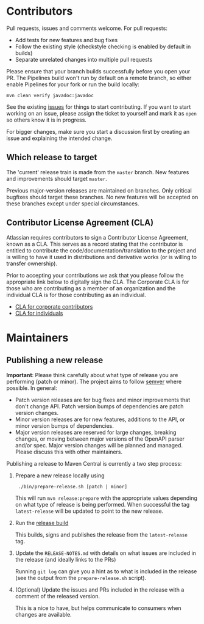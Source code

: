# Contributors #

Pull requests, issues and comments welcome. For pull requests:

* Add tests for new features and bug fixes
* Follow the existing style (checkstyle checking is enabled by default in builds)
* Separate unrelated changes into multiple pull requests

Please ensure that your branch builds successfully before you open your PR. The Pipelines build won't run by default on
a remote branch, so either enable Pipelines for your fork or run the build locally:

```
mvn clean verify javadoc:javadoc
```

See the existing [issues](https://bitbucket.org/atlassian/swagger-request-validator/issues) for things to start
contributing. If you want to start working on an issue, please assign the ticket to yourself and mark it as `open`
so others know it is in progress.

For bigger changes, make sure you start a discussion first by creating an issue and explaining the intended change.

## Which release to target ##

The 'current' release train is made from the `master` branch. New features and improvements should target `master`.

Previous major-version releases are maintained on branches. Only critical bugfixes should target these branches. No new
features will be accepted on these branches except under special circumstances.

## Contributor License Agreement (CLA) ##

Atlassian requires contributors to sign a Contributor License Agreement, known as a CLA. This serves as a record stating
that the contributor is entitled to contribute the code/documentation/translation to the project and is willing to have
it used in distributions and derivative works
(or is willing to transfer ownership).

Prior to accepting your contributions we ask that you please follow the appropriate link below to digitally sign the
CLA. The Corporate CLA is for those who are contributing as a member of an organization and the individual CLA is for
those contributing as an individual.

* [CLA for corporate contributors](https://opensource.atlassian.com/corporate)
* [CLA for individuals](https://opensource.atlassian.com/individual)

# Maintainers #

## Publishing a new release ##

**Important**: Please think carefully about what type of release you are performing (patch or minor). The project aims
to follow [semver](https://semver.org/) where possible. In general:

- Patch version releases are for bug fixes and minor improvements that don't change API. Patch version bumps of
  dependencies are patch version changes.
- Minor version releases are for new features, additions to the API, or minor version bumps of dependencies.
- Major version releases are reserved for large changes, breaking changes, or moving between major versions of the
  OpenAPI parser and/or spec. Major version changes will be planned and managed. Please discuss this with other
  maintainers.

Publishing a release to Maven Central is currently a two step process:

1. Prepare a new release locally using

        ./bin/prepare-release.sh [patch | minor]

   This will run `mvn release:prepare` with the appropriate values depending on what type of release is being performed.
   When successful the tag `latest-release` will be updated to point to the new release.

2. Run the [release build](https://jira-software-bamboo.internal.atlassian.com/browse/JNAV-SRVR)

   This builds, signs and publishes the release from the `latest-release` tag.

3. Update the `RELEASE-NOTES.md` with details on what issues are included in the release (and ideally links to the PRs)

   Running `git log` can give you a hint as to what is included in the release
   (see the output from the `prepare-release.sh` script).

4. (Optional) Update the issues and PRs included in the release with a comment of the released version.

   This is a nice to have, but helps communicate to consumers when changes are available.
